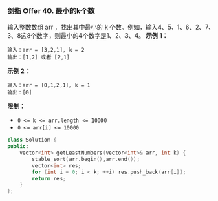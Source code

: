 ### 剑指 Offer 40. 最小的k个数
输入整数数组 arr ，找出其中最小的 k 个数。例如，输入4、5、1、6、2、7、3、8这8个数字，则最小的4个数字是1、2、3、4。
**示例 1：**
```
输入：arr = [3,2,1], k = 2 
输出：[1,2] 或者 [2,1]
```
**示例 2：**
```
输入：arr = [0,1,2,1], k = 1 
输出：[0]
```
**限制：**
* `0 <= k <= arr.length <= 10000`
* `0 <= arr[i] <= 10000`

```cpp
class Solution {
public:
    vector<int> getLeastNumbers(vector<int>& arr, int k) {
        stable_sort(arr.begin(),arr.end());
        vector<int> res;
        for (int i = 0; i < k; ++i) res.push_back(arr[i]);
        return res;
    }
};
```


